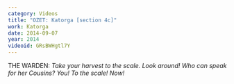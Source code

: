 ```yaml
---
category: Videos
title: "OZET: Katorga [section 4c]"
work: Katorga
date: 2014-09-07
year: 2014
videoid: GRsBWHgtl7Y
---
```


THE WARDEN: <em>Take your harvest to the scale. Look around! Who can speak for her Cousins? You! To the scale! Now!</em>
